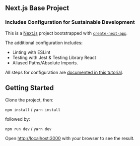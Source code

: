 ## Next.js Base Project 
### Includes Configuration for Sustainable Development

This is a [Next.js](https://nextjs.org/) project bootstrapped with [`create-next-app`](https://github.com/vercel/next.js/tree/canary/packages/create-next-app).

The additional configuration includes:

- Linting with ESLint
- Testing with Jest & Testing Library React
- Aliased Paths/Absolute Imports.

All steps for configuration are [documented in this tutorial]().

## Getting Started

Clone the project, then:

`npm install` / `yarn install`

followed by:

`npm run dev` / `yarn dev`

Open [http://localhost:3000](http://localhost:3000) with your browser to see the result.

